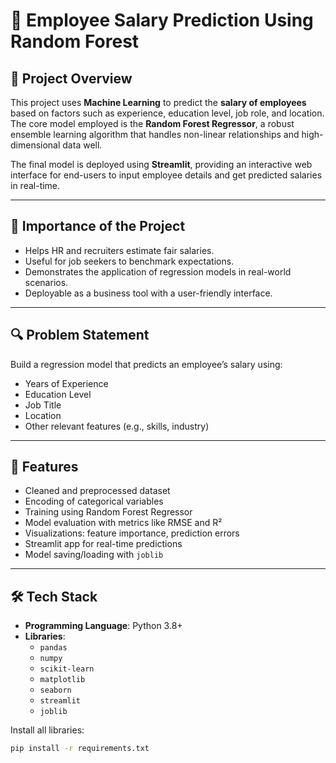 # 💼 Employee Salary Prediction Using Random Forest

## 📌 Project Overview

This project uses **Machine Learning** to predict the **salary of employees** based on factors such as experience, education level, job role, and location. The core model employed is the **Random Forest Regressor**, a robust ensemble learning algorithm that handles non-linear relationships and high-dimensional data well.

The final model is deployed using **Streamlit**, providing an interactive web interface for end-users to input employee details and get predicted salaries in real-time.

---

## 🧠 Importance of the Project

- Helps HR and recruiters estimate fair salaries.
- Useful for job seekers to benchmark expectations.
- Demonstrates the application of regression models in real-world scenarios.
- Deployable as a business tool with a user-friendly interface.

---

## 🔍 Problem Statement

Build a regression model that predicts an employee’s salary using:
- Years of Experience
- Education Level
- Job Title
- Location
- Other relevant features (e.g., skills, industry)

---

## 🚀 Features

- Cleaned and preprocessed dataset
- Encoding of categorical variables
- Training using Random Forest Regressor
- Model evaluation with metrics like RMSE and R²
- Visualizations: feature importance, prediction errors
- Streamlit app for real-time predictions
- Model saving/loading with `joblib`

---

## 🛠️ Tech Stack

- **Programming Language**: Python 3.8+
- **Libraries**:
  - `pandas`
  - `numpy`
  - `scikit-learn`
  - `matplotlib`
  - `seaborn`
  - `streamlit`
  - `joblib`

Install all libraries:
```bash
pip install -r requirements.txt
